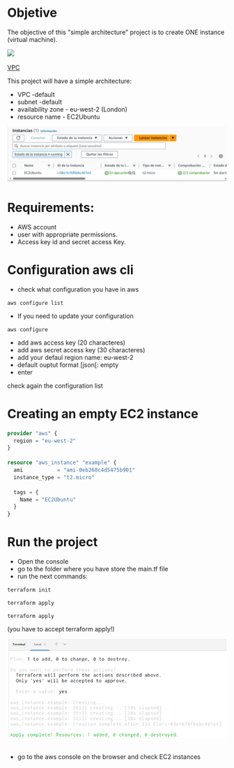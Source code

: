 # Objetive
The objective of this "simple architecture" project is to create ONE instance (virtual machine).

![](https://d2908q01vomqb2.cloudfront.net/77de68daecd823babbb58edb1c8e14d7106e83bb/2021/06/15/VPC-Network-Engineers-Part-1-1.png)

[VPC](https://aws.amazon.com/blogs/apn/amazon-vpc-for-on-premises-network-engineers-part-one/)


This project will have a simple architecture:
- VPC -default
- subnet -default
- availability zone - eu-west-2 (London)
- resource name - EC2Ubuntu

![AWS Management Console website->EC2](https://github.com/BeatrizBravo/terraformONE/blob/main/aws/Simplearchitecture/images/EC2-wity-terraform-apply-simpleArquitectura.PNG)
# Requirements:
- AWS account
- user with appropriate permissions.
- Access key id and secret access Key.



# Configuration aws cli

- check what configuration you have in aws
```shell
aws configure list
```
- If you need to update your configuration
```shell
aws configure
```

- add aws access key (20 characteres)
- add aws secret access key  (30 characteres)
- add your defaul region name: eu-west-2
- default ouptut format [json[: empty
- enter

check again the configuration list

# Creating an empty  EC2 instance

```terraform
provider "aws" {
  region = "eu-west-2"
}

resource "aws_instance" "example" {
  ami           = "ami-0eb260c4d5475b901"
  instance_type = "t2.micro"

  tags = {
    Name = "EC2Ubuntu"
  }
}
```



# Run the project
- Open the console
- go to the folder where you have store the main.tf file
- run the next commands:
```shell
terraform init
```
```shell
terraform apply
```
```shell
terraform apply
```
(you have to accept terraform apply!)

![Terraform output](https://github.com/BeatrizBravo/terraformONE/blob/main/aws/Simplearchitecture/images/terraform-apply-simpleArquitectura.PNG)
<br><br>
- go to the aws console on the browser and check EC2 instances


